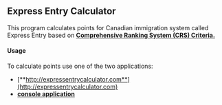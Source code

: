 ## Express Entry Calculator

This program calculates points for Canadian immigration system called Express Entry based on [**Comprehensive Ranking System (CRS) Criteria.**](http://www.cic.gc.ca/english/express-entry/grid-crs.asp#a2) 

#### Usage 

To calculate points use one of the two applications:
* [**http://expressentrycalculator.com**](http://expressentrycalculator.com)
* [**console application**](https://github.com/annaked/ExpressEntryCalculator/releases/download/v2.0.0/ExpressEntryCalculator.zip)
